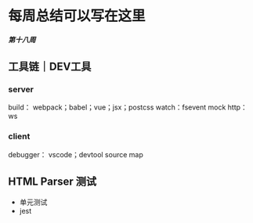 # 每周总结可以写在这里

##### 第十八周

## 工具链｜DEV工具
### server
build： webpack；babel；vue；jsx；postcss
watch：fsevent
mock
http：ws
### client
debugger： vscode；devtool
source map
## HTML Parser 测试
- 单元测试
- jest